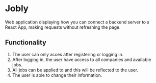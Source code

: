 # Jobly
Web application displaying how you can connect a backend server to a React App, making requests without refreshing the page.  

## Functionality  
1. The user can only acces after registering or logging in.
2. After logging in, the user have access to all companies and available jobs.
3. All jobs can be applied to and this will be reflected to the user.
4. The user is able to change their information.